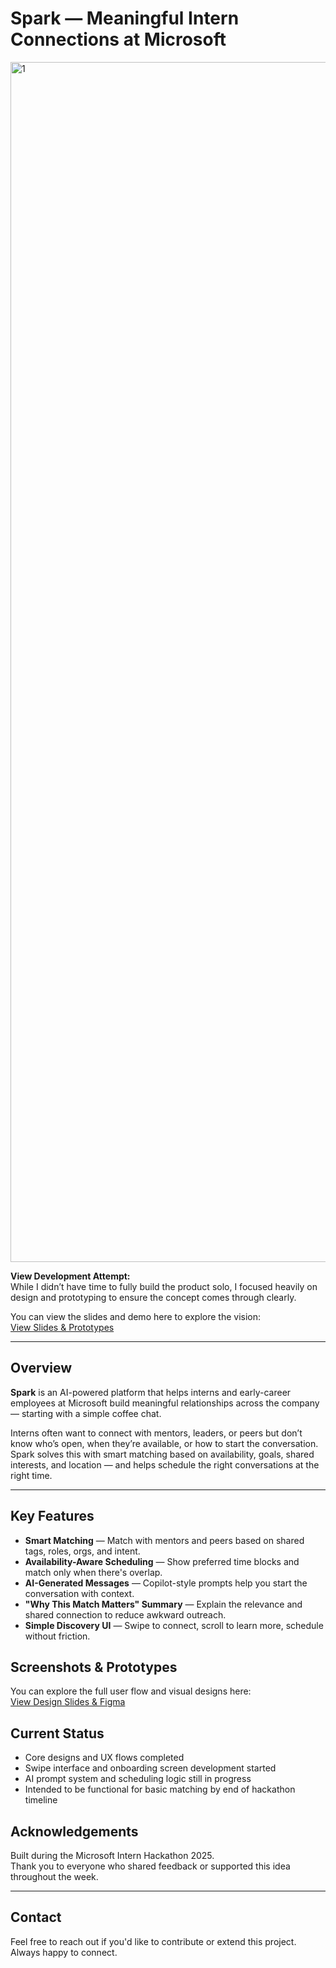 # Spark — Meaningful Intern Connections at Microsoft
<img width="1920" alt="1" src="https://github.com/user-attachments/assets/437893d3-b568-486d-a9bc-e37a4caa988e" />

**View Development Attempt:**  
While I didn’t have time to fully build the product solo, I focused heavily on design and prototyping to ensure the concept comes through clearly.  

You can view the slides and demo here to explore the vision:  
[View Slides & Prototypes](https://www.figma.com/deck/nzvsApxCBjnJg8v6GLjUR5/Microsoft-spark?node-id=2038-22491&t=KmYsstV2KvomATon-1)

---

## Overview

**Spark** is an AI-powered platform that helps interns and early-career employees at Microsoft build meaningful relationships across the company — starting with a simple coffee chat.

Interns often want to connect with mentors, leaders, or peers but don’t know who’s open, when they’re available, or how to start the conversation. Spark solves this with smart matching based on availability, goals, shared interests, and location — and helps schedule the right conversations at the right time.

---

## Key Features

- **Smart Matching** — Match with mentors and peers based on shared tags, roles, orgs, and intent.
- **Availability-Aware Scheduling** — Show preferred time blocks and match only when there's overlap.
- **AI-Generated Messages** — Copilot-style prompts help you start the conversation with context.
- **"Why This Match Matters" Summary** — Explain the relevance and shared connection to reduce awkward outreach.
- **Simple Discovery UI** — Swipe to connect, scroll to learn more, schedule without friction.


## Screenshots & Prototypes

You can explore the full user flow and visual designs here:  
[View Design Slides & Figma](https://www.figma.com/deck/nzvsApxCBjnJg8v6GLjUR5/Microsoft-spark?node-id=2038-22491&t=KmYsstV2KvomATon-1)


## Current Status

- Core designs and UX flows completed
- Swipe interface and onboarding screen development started
- AI prompt system and scheduling logic still in progress
- Intended to be functional for basic matching by end of hackathon timeline


## Acknowledgements

Built during the Microsoft Intern Hackathon 2025.  
Thank you to everyone who shared feedback or supported this idea throughout the week.

---

## Contact

Feel free to reach out if you'd like to contribute or extend this project. Always happy to connect.
